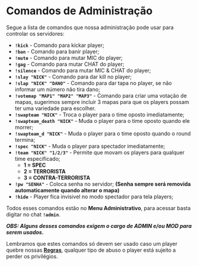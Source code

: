 # Comandos de Administração

Segue a lista de comandos que nossa administração pode usar para controlar os servidores:

* **`!kick`** - Comando para kickar player;
* **`!ban`** - Comando para banir player;
* **`!mute`** - Comando para mutar MIC do player;
* **`!gag`** - Comando para mutar CHAT do player;
* **`!silence`** - Comando para mutar MIC & CHAT do player;
* **`!slay "NICK"`** - Comando para dar kill no player;
* **`!slap "NICK" "DANO"`** - Comando para dar tapa no player, se não informar um número não tira dano;
* **`!votemap "MAP1" "MAP2" "MAP3"`** - Comando para criar uma votação de mapas, sugerimos sempre incluir 3 mapas para que os players possam ter uma variedade para escolher.
* **`!swapteam "NICK"`** - Troca o player para o time oposto imediatamente;
* **`!swapteam_death "NICK"`** - Muda o player para o time oposto quando ele morrer;
* **`!swapteam_d "NICK"`** - Muda o player para o time oposto quando o round termina;
* **`!spec "NICK"`** - Muda o player para spectador imediatamente;
* **`!team "NICK" "1/2/3"`** - Permite que movam os players para qualquer time especificado;
  * **1 = SPEC**
  * **2 = TERRORISTA**
  * **3 = CONTRA-TERRORISTA**
* **`!pw "SENHA"`** - Coloca senha no servidor; **(Senha sempre será removida automaticamente quando alterar o mapa)**
* **`!hide`** - Player fica invisivel no modo spectador para tela players;

Todos esses comandos estão no **Menu Administrativo**, para acessar basta digitar no chat **`!admin`**.

_**OBS: Alguns desses comandos exigem o cargo de ADMIN e/ou MOD para serem usados.**_

Lembramos que estes comandos só devem ser usado caso um player quebre nossas [**Regras**](https://docs.zkservidores.com/regras-dos-servidores), qualquer tipo de abuso o player está sujeito a perder os privilégios.
